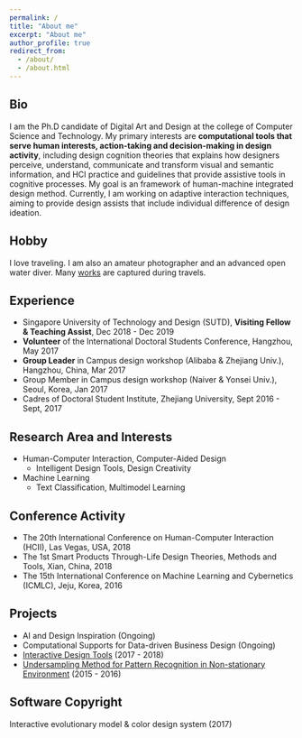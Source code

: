 ```yaml
---
permalink: /
title: "About me"
excerpt: "About me"
author_profile: true
redirect_from: 
  - /about/
  - /about.html
---
```


## Bio
I am the Ph.D candidate of Digital Art and Design at the college of Computer Science and Technology. My primary interests are   **computational tools that serve human interests, action-taking and decision-making in design activity**, including design cognition theories that explains how designers perceive, understand, communicate and transform visual and semantic information, and HCI practice and guidelines that provide assistive tools in cognitive processes. My goal is an framework of human-machine integrated design method. Currently, I am working on adaptive interaction techniques, aiming to provide design assists that include individual difference of design ideation.

## Hobby
I love traveling. I am also an amateur photographer and an advanced open water diver. Many [works](https://jingliao132.github.io/portfolio) are captured during travels.

## Experience
- Singapore University of Technology and Design (SUTD), **Visiting Fellow & Teaching Assist**, Dec 2018 - Dec 2019
- **Volunteer** of the International Doctoral Students Conference, Hangzhou, May 2017
- **Group Leader** in Campus design workshop (Alibaba & Zhejiang Univ.), Hangzhou, China, Mar 2017
- Group Member in Campus design workshop (Naiver & Yonsei Univ.), Seoul, Korea, Jan 2017
- Cadres of Doctoral Student Institute, Zhejiang University, Sept 2016 - Sept, 2017

## Research Area and Interests
- Human-Computer Interaction, Computer-Aided Design
  - Intelligent Design Tools, Design Creativity
- Machine Learning
  - Text Classification, Multimodel Learning

## Conference Activity
- The 20th International Conference on Human-Computer Interaction (HCII), Las Vegas, USA, 2018
- The 1st Smart Products Through-Life Design Theories, Methods and Tools, Xian, China, 2018
- The 15th International Conference on Machine Learning and Cybernetics (ICMLC), Jeju, Korea, 2016

## Projects
- AI and Design Inspiration (Ongoing)
- Computational Supports for Data-driven Business Design (Ongoing)
- [Interactive Design Tools](https://jingliao132.github.io/projects/2017-2018-project1) (2017 - 2018)
- [Undersampling Method for Pattern Recognition in Non-stationary Environment](https://jingliao132.github.io/projects/2015-2016-project0) (2015 - 2016)

## Software Copyright
Interactive evolutionary model & color design system (2017)
